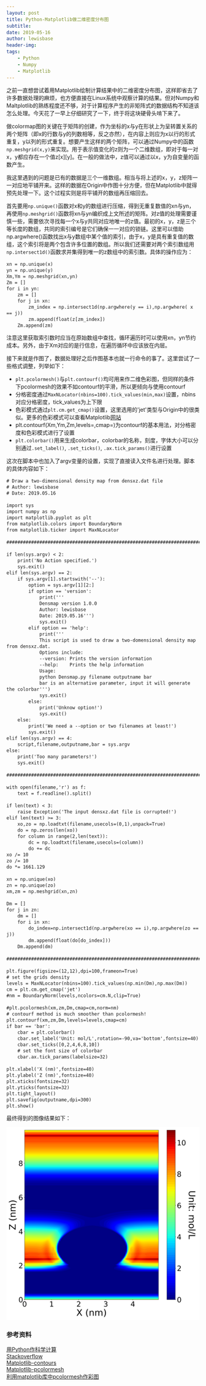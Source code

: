 ```yaml
---
layout: post
title: Python-Matplotlib做二维密度分布图
subtitle:
date: 2019-05-16
author: lewisbase
header-img:
tags: 
    - Python
    - Numpy
    - Matplotlib
---
```

之前一直想尝试着用Matplotlib绘制计算结果中的二维密度分布图，这样即省去了许多数据处理的麻烦，也方便直接在Linux系统中观察计算的结果。但对Numpy和Maltplotlib的熟练程度还不够，对于计算程序产生的非矩阵式的数据结构不知道该怎么处理。今天花了一早上仔细研究了一下，终于将这块硬骨头啃下来了。

做colormap图的关键在于矩阵的创建，作为坐标的x与y在形状上为呈转置关系的两个矩阵（即x的行数与y的列数相等，反之亦然），在内容上则应为x以行的形式重复，y以列的形式重复。想要产生这样的两个矩阵，可以通过Numpy中的函数`np.meshgrid(x,y)`来实现。用于表示值变化的z则为一个二维数组，即对于每一对x，y都应存在一个值z[x][y]。在一般的做法中，z值可以通过以x，y为自变量的函数产生。

我这里遇到的问题是已有的数据是三个一维数组。相当与将上述的x，y，z矩阵一一对应地平铺开来。这样的数据在Origin中作图十分方便，但在Matplotlib中就得预先处理一下。这个过程实则是将平铺开的数组再压缩回去。

首先要用`np.unique()`函数对x和y的数组进行压缩，得到无重复数值的xn与yn，再使用`np.meshgrid()`函数将xn与yn编织成上文所述的矩阵。对z值的处理需要谨慎一些，需要依次寻找每一个x与y共同对应地唯一的z值。最初的x，y，z是三个等长度的数组，共同的索引编号是它们确保一一对应的锁链。这里可以借助np.argwhere()函数找出x与y数组中某个值的索引，由于x，y是具有重复值的数组，这个索引将是两个包含许多位置的数组。所以我们还需要对两个索引数组用`np.intersect1d()`函数求并集得到唯一的z数组中的索引数。具体的操作应为：

    xn = np.unique(x)
    yn = np.unique(y)
    Xm,Ym = np.meshgrid(xn,yn)
    Zm = []
    for i in yn:
        zm = []
        for j in xn:
            zm_index = np.intersect1d(np.argwhere(y == i),np.argwhere( x == j))
            zm.append(float(z[zm_index])
        Zm.append(zm)

注意这里获取索引数时应当在原始数组中查找，循环遍历时可以使用xn，yn节约成本。另外，由于Xm对应的是行信息，在遍历循环中应该放在内层。

接下来就是作图了，数据处理好之后作图基本也就一行命令的事了。这里尝试了一些格式调整，列举如下：

* `plt.pcolormesh()`与`plt.contourf()`均可用来作二维色彩图，但同样的条件下pcolormesh的效果不如contourf的平滑，所以更倾向与使用contourf
* 分格密度通过`MaxNLocator(nbins=100).tick_values(min,max)`设置，nbins对应分格密度，tick_values为上下限
* 色彩模式通过`plt.cm.get_cmap()`设置，这里选用的'jet'类型与Origin中的很类似。更多的色彩模式可以查看Matplotlib[网站](https://matplotlib.org/examples/color/colormaps_reference.html)
* plt.contourf(Xm,Ym,Zm,levels=,cmap=)为contourf的基本用法，对分格密度和色彩模式进行了设置
* `plt.colorbar()`用来生成colorbar，colorbar的名称，刻度，字体大小可以分别通过`.set_label()`, `.set_ticks()`, `.ax.tick_params()`进行设置

这次在脚本中也加入了argv变量的设置，实现了直接读入文件名进行处理。脚本的具体内容如下：


    # Draw a two-dimensional density map from densxz.dat file
    # Author: lewisbase
    # Date: 2019.05.16

    import sys
    import numpy as np 
    import matplotlib.pyplot as plt 
    from matplotlib.colors import BoundaryNorm
    from matplotlib.ticker import MaxNLocator

    ####################################################################################################

    if len(sys.argv) < 2:
        print('No Action specified.')
        sys.exit()
    elif len(sys.argv) == 2:
        if sys.argv[1].startswith('--'):
            option = sys.argv[1][2:]
            if option == 'version':
                print('''
                Densmap version 1.0.0
                Author: lewisbase
                Date: 2019.05.16''')
                sys.exit()
            elif option == 'help':
                print('''
                This script is used to draw a two-domensional density map from densxz.dat.
                Options include:
                --version: Prints the version information
                --help:    Prints the help information
                Usage:
                python Densmap.py filename outputname bar
                bar is an alternative parameter, input it will generate the colorbar''')
                sys.exit()
            else:
                print('Unknow option!')
                sys.exit()
        else:
            print('We need a --option or two filenames at least!')
            sys.exit()
    elif len(sys.argv) == 4:
        script,filename,outputname,bar = sys.argv
    else:
        print('Too many parameters!')
        sys.exit()

    ######################################################################################################

    with open(filename,'r') as f:
        text = f.readline().split()

    if len(text) < 3:
        raise Exception('The input densxz.dat file is corrupted!')
    elif len(text) >= 3:
        xo,zo = np.loadtxt(filename,usecols=(0,1),unpack=True)
        do = np.zeros(len(xo))
        for column in range(2,len(text)):
            dc = np.loadtxt(filename,usecols=(column))
            do += dc
    xo /= 10
    zo /= 10
    do *= 1661.129

    xn = np.unique(xo)
    zn = np.unique(zo)
    xm,zm = np.meshgrid(xn,zn)

    Dm = []
    for j in zn:
        dm = []
        for i in xn:
            do_index=np.intersect1d(np.argwhere(xo == i),np.argwhere(zo == j))
            dm.append(float(do[do_index]))
        Dm.append(dm)

    #######################################################################################################

    plt.figure(figsize=(12,12),dpi=100,frameon=True)
    # set the grids density
    levels = MaxNLocator(nbins=100).tick_values(np.min(Dm),np.max(Dm))
    cm = plt.cm.get_cmap('jet')
    #nm = BoundaryNorm(levels,ncolors=cm.N,clip=True)

    #plt.pcolormesh(xm,zm,Dm,cmap=cm,norm=nm)
    # contourf method is much smoother than pcolormesh!
    plt.contourf(xm,zm,Dm,levels=levels,cmap=cm)
    if bar == 'bar':
        cbar = plt.colorbar()
        cbar.set_label('Unit: mol/L',rotation=-90,va='bottom',fontsize=40)
        cbar.set_ticks([0,2,4,6,8,10])
        # set the font size of colorbar
        cbar.ax.tick_params(labelsize=32) 

    plt.xlabel('X (nm)',fontsize=40)
    plt.ylabel('Z (nm)',fontsize=40)
    plt.xticks(fontsize=32)
    plt.yticks(fontsize=32)
    plt.tight_layout()
    plt.savefig(outputname,dpi=300)
    plt.show()

最终得到的图像结果如下：

![Densmap](https://raw.githubusercontent.com/LewisBase/lewisbase.github.io/master/img/_images/2019-05-16-1.png)


### 参考资料

[用Python作科学计算](http://bigsec.net/b52/scipydoc/index.html)  
[Stackoverflow](https://stackoverflow.com/questions/24791614/numpy-pcolormesh-typeerror-dimensions-of-c-are-incompatible-with-x-and-or-y)  
[Matplotlib-contours](https://matplotlib.org/gallery/images_contours_and_fields/contourf_demo.html#sphx-glr-gallery-images-contours-and-fields-contourf-demo-py)  
[Matplotlib-pcolormesh](https://matplotlib.org/api/_as_gen/matplotlib.axes.Axes.pcolormesh.html#matplotlib.axes.Axes.pcolormesh)  
[利用matplotlib库中pcolormesh作彩图](https://doraemonzzz.com/2018/07/15/%E5%88%A9%E7%94%A8matplotlib%E5%BA%93%E4%B8%ADpcolormesh%E4%BD%9C%E5%BD%A9%E5%9B%BE/)
